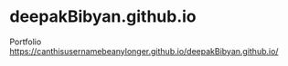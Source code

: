 # deepakBibyan.github.io
Portfolio
https://canthisusernamebeanylonger.github.io/deepakBibyan.github.io/
